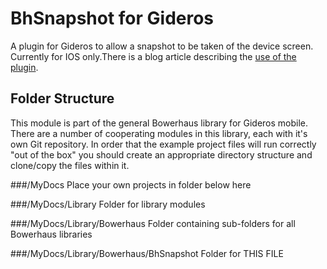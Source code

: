 BhSnapshot for Gideros 
======================

A plugin for Gideros to allow a snapshot to be taken of the device screen. Currently for IOS only.There is a blog article describing the [use of the plugin](http://bowerhaus.eu/blog/files/gideros_snapshot.html).

Folder Structure
----------------

This module is part of the general Bowerhaus library for Gideros mobile. There are a number of cooperating modules in this library, each with it's own Git repository. In order that the example project files will run correctly "out of the box" you should create an appropriate directory structure and clone/copy the files within it.

###/MyDocs
Place your own projects in folder below here

###/MyDocs/Library
Folder for library modules

###/MyDocs/Library/Bowerhaus
Folder containing sub-folders for all Bowerhaus libraries

###/MyDocs/Library/Bowerhaus/BhSnapshot
Folder for THIS FILE

